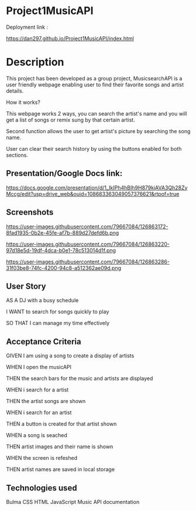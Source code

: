 # Project1MusicAPI

Deployment link : 

https://dan297.github.io/Project1MusicAPI/index.html

# Description

This project has been developed as a group project, MusicsearchAPI is a user friendly webpage enabling user to find their favorite songs and artist details.

How it works?

This webpage works 2 ways, you can search the artist's name and you will get a list of songs or remix sung by that certain artist.

Second function allows the user to get artist's picture by searching the song name.

User can clear their search history by using the buttons enabled for both sections.

## Presentation/Google Docs link:
https://docs.google.com/presentation/d/1_IkIPh4hBIh9H879kjAVA3Qh28ZyMccg/edit?usp=drive_web&ouid=108683363049057376621&rtpof=true


## Screenshots

https://user-images.githubusercontent.com/79667084/126863172-8fad1935-0b2e-45fe-af7b-889d27defd6b.png

https://user-images.githubusercontent.com/79667084/126863220-97d18e5d-19df-4dca-b0e1-78c513014d1f.png

https://user-images.githubusercontent.com/79667084/126863286-31f03be8-74fc-4200-94c8-a512362ae09d.png



## User Story


AS A DJ with a busy schedule

I WANT to search for songs quickly to play

SO THAT I can manage my time effectively


## Acceptance Criteria


GIVEN I am using a song to create a display of artists

WHEN I open the musicAPI

THEN the search bars for the music and artists are displayed

WHEN i search for a artist

THEN the artist songs are shown 

WHEN i search for an artist

THEN a button is created for that artist shown 

WHEN a song is seached

THEN artist images and their name is shown

WHEN the screen is refeshed 

THEN artist names are saved in local storage


## Technologies used 

Bulma
CSS
HTML
JavaScript
Music API documentation


